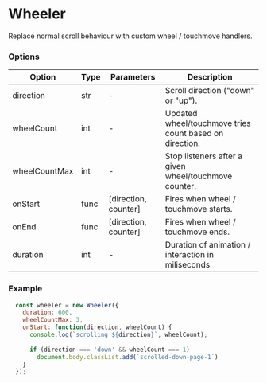 # Wheeler
Replace normal scroll behaviour with custom wheel / touchmove handlers. 


### Options
| Option | Type | Parameters | Description |
|---|---|---|---|
| direction | str | - | Scroll direction ("down" or "up"). |
| wheelCount | int | - | Updated wheel/touchmove tries count based on direction. |
| wheelCountMax | int | - | Stop listeners after a given wheel/touchmove counter. |
| onStart | func | [direction, counter] | Fires when wheel / touchmove starts. |
| onEnd  | func | [direction, counter] | Fires when wheel / touchmove ends. |
| duration | int | - | Duration of animation / interaction in miliseconds. | 


### Example 
```javascript
  const wheeler = new Wheeler({
    duration: 600,
    wheelCountMax: 3,
    onStart: function(direction, wheelCount) {
      console.log(`scrolling ${direction}`, wheelCount);
      
      if (direction === 'down' && wheelCount === 1) 
        document.body.classList.add(`scrolled-down-page-1`)
    }
  });
```

